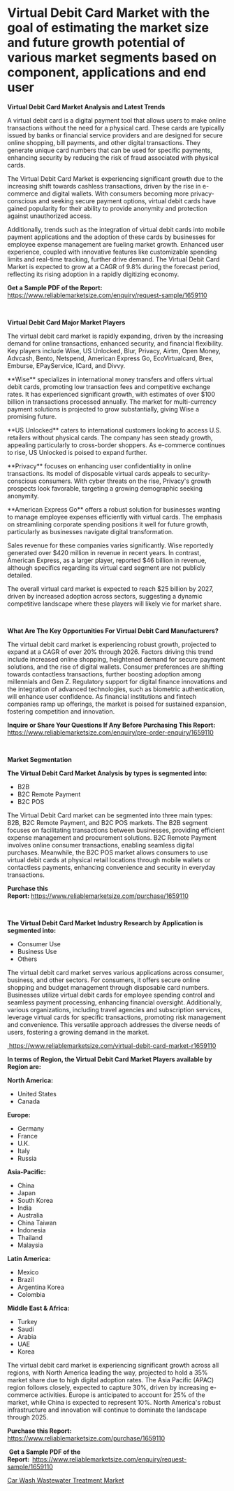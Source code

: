<p><h1>Virtual Debit Card Market with the goal of estimating the market size and future growth potential of various market segments based on component, applications and end user</h1></p><p><strong>Virtual Debit Card Market Analysis and Latest Trends</strong></p>
<p><p>A virtual debit card is a digital payment tool that allows users to make online transactions without the need for a physical card. These cards are typically issued by banks or financial service providers and are designed for secure online shopping, bill payments, and other digital transactions. They generate unique card numbers that can be used for specific payments, enhancing security by reducing the risk of fraud associated with physical cards.</p><p>The Virtual Debit Card Market is experiencing significant growth due to the increasing shift towards cashless transactions, driven by the rise in e-commerce and digital wallets. With consumers becoming more privacy-conscious and seeking secure payment options, virtual debit cards have gained popularity for their ability to provide anonymity and protection against unauthorized access.</p><p>Additionally, trends such as the integration of virtual debit cards into mobile payment applications and the adoption of these cards by businesses for employee expense management are fueling market growth. Enhanced user experience, coupled with innovative features like customizable spending limits and real-time tracking, further drive demand. The Virtual Debit Card Market is expected to grow at a CAGR of 9.8% during the forecast period, reflecting its rising adoption in a rapidly digitizing economy.</p></p>
<p><strong>Get a Sample PDF of the Report:&nbsp;</strong> <a href="https://www.reliablemarketsize.com/enquiry/request-sample/1659110?utm_campaign=3123&utm_medium=2&utm_source=Github&utm_content=ia&utm_term=09032025&utm_id=virtual-debit-card">https://www.reliablemarketsize.com/enquiry/request-sample/1659110</a></p>
<p>&nbsp;</p>
<p><strong>Virtual Debit Card Major Market Players</strong></p>
<p><p>The virtual debit card market is rapidly expanding, driven by the increasing demand for online transactions, enhanced security, and financial flexibility. Key players include Wise, US Unlocked, Blur, Privacy, Airtm, Open Money, Advcash, Bento, Netspend, American Express Go, EcoVirtualcard, Brex, Emburse, EPayService, ICard, and Divvy.</p><p>**Wise** specializes in international money transfers and offers virtual debit cards, promoting low transaction fees and competitive exchange rates. It has experienced significant growth, with estimates of over $100 billion in transactions processed annually. The market for multi-currency payment solutions is projected to grow substantially, giving Wise a promising future.</p><p>**US Unlocked** caters to international customers looking to access U.S. retailers without physical cards. The company has seen steady growth, appealing particularly to cross-border shoppers. As e-commerce continues to rise, US Unlocked is poised to expand further.</p><p>**Privacy** focuses on enhancing user confidentiality in online transactions. Its model of disposable virtual cards appeals to security-conscious consumers. With cyber threats on the rise, Privacy's growth prospects look favorable, targeting a growing demographic seeking anonymity.</p><p>**American Express Go** offers a robust solution for businesses wanting to manage employee expenses efficiently with virtual cards. The emphasis on streamlining corporate spending positions it well for future growth, particularly as businesses navigate digital transformation.</p><p>Sales revenue for these companies varies significantly. Wise reportedly generated over $420 million in revenue in recent years. In contrast, American Express, as a larger player, reported $46 billion in revenue, although specifics regarding its virtual card segment are not publicly detailed.</p><p>The overall virtual card market is expected to reach $25 billion by 2027, driven by increased adoption across sectors, suggesting a dynamic competitive landscape where these players will likely vie for market share.</p></p>
<p>&nbsp;</p>
<p><strong>What Are The Key Opportunities For Virtual Debit Card Manufacturers?</strong></p>
<p><p>The virtual debit card market is experiencing robust growth, projected to expand at a CAGR of over 20% through 2026. Factors driving this trend include increased online shopping, heightened demand for secure payment solutions, and the rise of digital wallets. Consumer preferences are shifting towards contactless transactions, further boosting adoption among millennials and Gen Z. Regulatory support for digital finance innovations and the integration of advanced technologies, such as biometric authentication, will enhance user confidence. As financial institutions and fintech companies ramp up offerings, the market is poised for sustained expansion, fostering competition and innovation.</p></p>
<p><strong>Inquire or Share Your Questions If Any Before Purchasing This Report:</strong> <a href="https://www.reliablemarketsize.com/enquiry/pre-order-enquiry/1659110?utm_campaign=3123&utm_medium=2&utm_source=Github&utm_content=ia&utm_term=09032025&utm_id=virtual-debit-card">https://www.reliablemarketsize.com/enquiry/pre-order-enquiry/1659110</a></p>
<p>&nbsp;</p>
<p><strong>Market Segmentation</strong></p>
<p><strong>The Virtual Debit Card Market Analysis by types is segmented into:</strong></p>
<p><ul><li>B2B</li><li>B2C Remote Payment</li><li>B2C POS</li></ul></p>
<p><p>The Virtual Debit Card market can be segmented into three main types: B2B, B2C Remote Payment, and B2C POS markets. The B2B segment focuses on facilitating transactions between businesses, providing efficient expense management and procurement solutions. B2C Remote Payment involves online consumer transactions, enabling seamless digital purchases. Meanwhile, the B2C POS market allows consumers to use virtual debit cards at physical retail locations through mobile wallets or contactless payments, enhancing convenience and security in everyday transactions.</p></p>
<p><strong>Purchase this Report:&nbsp;</strong><a href="https://www.reliablemarketsize.com/purchase/1659110?utm_campaign=3123&utm_medium=2&utm_source=Github&utm_content=ia&utm_term=09032025&utm_id=virtual-debit-card">https://www.reliablemarketsize.com/purchase/1659110</a></p>
<p>&nbsp;</p>
<p><strong>The Virtual Debit Card Market Industry Research by Application is segmented into:</strong></p>
<p><ul><li>Consumer Use</li><li>Business Use</li><li>Others</li></ul></p>
<p><p>The virtual debit card market serves various applications across consumer, business, and other sectors. For consumers, it offers secure online shopping and budget management through disposable card numbers. Businesses utilize virtual debit cards for employee spending control and seamless payment processing, enhancing financial oversight. Additionally, various organizations, including travel agencies and subscription services, leverage virtual cards for specific transactions, promoting risk management and convenience. This versatile approach addresses the diverse needs of users, fostering a growing demand in the market.</p></p>
<p><a href="https://www.reliablemarketsize.com/virtual-debit-card-market-r1659110?utm_campaign=3123&utm_medium=2&utm_source=Github&utm_content=ia&utm_term=09032025&utm_id=virtual-debit-card">&nbsp;https://www.reliablemarketsize.com/virtual-debit-card-market-r1659110</a></p>
<p><strong>In terms of Region, the Virtual Debit Card Market Players available by Region are:</strong></p>
<p>
    <p> <strong> North America: </strong>
        <ul>
            <li>United States</li>
            <li>Canada</li>
        </ul>
        </p> 
    <p> <strong> Europe: </strong>
        <ul>
            <li>Germany</li>
            <li>France</li>
            <li>U.K.</li>
            <li>Italy</li>
            <li>Russia</li>
        </ul>
        </p> 
    <p> <strong> Asia-Pacific: </strong>
        <ul>
            <li>China</li>
            <li>Japan</li>
            <li>South Korea</li>
            <li>India</li>
            <li>Australia</li>
            <li>China Taiwan</li>
            <li>Indonesia</li>
            <li>Thailand</li>
            <li>Malaysia</li>
        </ul>
        </p> 
    <p> <strong> Latin America: </strong>
        <ul>
            <li>Mexico</li>
            <li>Brazil</li>
            <li>Argentina Korea</li>
            <li>Colombia</li>
        </ul>
        </p> 
    <p> <strong> Middle East & Africa: </strong>
        <ul>
            <li>Turkey</li>
            <li>Saudi</li>
            <li>Arabia</li>
            <li>UAE</li>
            <li>Korea</li>
        </ul>
    </p>
    </p>
<p><p>The virtual debit card market is experiencing significant growth across all regions, with North America leading the way, projected to hold a 35% market share due to high digital adoption rates. The Asia Pacific (APAC) region follows closely, expected to capture 30%, driven by increasing e-commerce activities. Europe is anticipated to account for 25% of the market, while China is expected to represent 10%. North America's robust infrastructure and innovation will continue to dominate the landscape through 2025.</p></p>
<p><strong>Purchase this Report: </strong><a href="https://www.reliablemarketsize.com/purchase/1659110?utm_campaign=3123&utm_medium=2&utm_source=Github&utm_content=ia&utm_term=09032025&utm_id=virtual-debit-card">https://www.reliablemarketsize.com/purchase/1659110</a></p>
<p>&nbsp;<strong>Get a Sample PDF of the Report:&nbsp;&nbsp;</strong><a href="https://www.reliablemarketsize.com/enquiry/request-sample/1659110?utm_campaign=3123&utm_medium=2&utm_source=Github&utm_content=ia&utm_term=09032025&utm_id=virtual-debit-card">https://www.reliablemarketsize.com/enquiry/request-sample/1659110</a></p>
<p><strong></strong></p>
<p><p><a href="https://github.com/tashipmhuiri/Market-Research-Report-List-1/blob/main/car-wash-wastewater-treatment-market.md?utm_campaign=3123&utm_medium=2&utm_source=Github&utm_content=ia&utm_term=09032025&utm_id=virtual-debit-card">Car Wash Wastewater Treatment Market</a></p></p>
